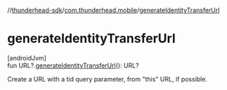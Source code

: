 //[thunderhead-sdk](../../index.md)/[com.thunderhead.mobile](index.md)/[generateIdentityTransferUrl](generate-identity-transfer-url.md)

# generateIdentityTransferUrl

[androidJvm]\
fun URL?.[generateIdentityTransferUrl](generate-identity-transfer-url.md)(): URL?

Create a URL with a tid query parameter, from "this" URL, if possible.
